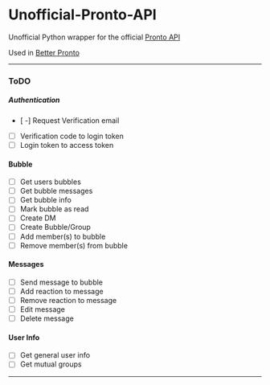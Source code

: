 # Unofficial-Pronto-API

Unofficial Python wrapper for the official [Pronto API](https://developers.pronto.io/docs/pronto-api/f6c46f99eac74-pronto-api)

Used in [Better Pronto](https://github.com/Society451/Better-Pronto)

---- 
### ToDO

##### Authentication
- [ -] Request Verification email
- [ ] Verification code to login token
- [ ] Login token to access token

#### Bubble
- [ ] Get users bubbles
- [ ] Get bubble messages
- [ ] Get bubble info
- [ ] Mark bubble as read
- [ ] Create DM
- [ ] Create Bubble/Group
- [ ] Add member(s) to bubble
- [ ] Remove member(s) from bubble

#### Messages
- [ ] Send message to bubble
- [ ] Add reaction to message
- [ ] Remove reaction to message
- [ ] Edit message
- [ ] Delete message

#### User Info
- [ ] Get general user info
- [ ] Get mutual groups
----
